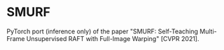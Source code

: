 # SMURF
PyTorch port (inference only) of the paper "SMURF: Self-Teaching Multi-Frame Unsupervised RAFT with Full-Image Warping" [CVPR 2021].
